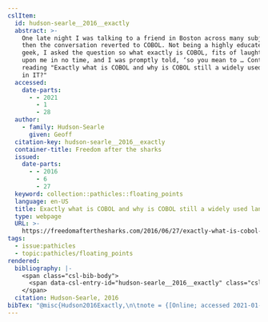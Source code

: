 ```yaml
---
cslItem:
  id: hudson-searle__2016__exactly
  abstract: >-
    One late night I was talking to a friend in Boston across many subjects and
    then the conversation reverted to COBOL. Not being a highly educated IT
    geek, I asked the question so what exactly is COBOL, fits of laughter was
    upon me in no time, and I was promptly told, ‘so you mean to … Continue
    reading "Exactly what is COBOL and why is COBOL still a widely used language
    in IT?"
  accessed:
    date-parts:
      - - 2021
        - 1
        - 28
  author:
    - family: Hudson-Searle
      given: Geoff
  citation-key: hudson-searle__2016__exactly
  container-title: Freedom after the sharks
  issued:
    date-parts:
      - - 2016
        - 6
        - 27
  keyword: collection::pathicles::floating_points
  language: en-US
  title: Exactly what is COBOL and why is COBOL still a widely used language in IT?
  type: webpage
  URL: >-
    https://freedomafterthesharks.com/2016/06/27/exactly-what-is-cobol-and-why-is-cobol-still-a-widely-used-language-in-it/
tags:
  - issue:pathicles
  - topic:pathicles/floating_points
rendered:
  bibliography: |-
    <span class="csl-bib-body">
      <span data-csl-entry-id="hudson-searle__2016__exactly" class="csl-entry">Hudson-Searle, G. 2016, June 27. <i>Exactly what is COBOL and why is COBOL still a widely used language in IT?</i> Freedom after the Sharks. <a href='https://freedomafterthesharks.com/2016/06/27/exactly-what-is-cobol-and-why-is-cobol-still-a-widely-used-language-in-it/'>https://freedomafterthesharks.com/2016/06/27/exactly-what-is-cobol-and-why-is-cobol-still-a-widely-used-language-in-it/</a></span>
    </span>
  citation: Hudson-Searle, 2016
bibTex: "@misc{Hudson2016Exactly,\n\tnote = {[Online; accessed 2021-01-28]},\n\tauthor = {Hudson-Searle, Geoff},\n\tyear = {2016},\n\tmonth = {jun 27},\n\ttitle = {Exactly what is {COBOL} and why is {COBOL} still a widely used language in {IT}?},\n\thowpublished = {https://freedomafterthesharks.com/2016/06/27/exactly-what-is-cobol-and-why-is-cobol-still-a-widely-used-language-in-it/},\n}\n\n"
---
```

